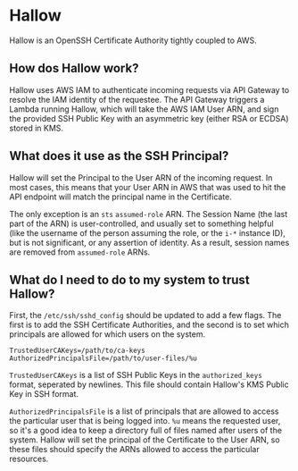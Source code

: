 # Hallow

Hallow is an OpenSSH Certificate Authority tightly coupled to AWS.

## How dos Hallow work?

Hallow uses AWS IAM to authenticate incoming requests via API Gateway to
resolve the IAM identity of the requestee. The API Gateway triggers a Lambda
running Hallow, which will take the AWS IAM User ARN, and sign the provided
SSH Public Key with an asymmetric key (either RSA or ECDSA) stored in KMS.


## What does it use as the SSH Principal?

Hallow will set the Principal to the User ARN of the incoming request. In
most cases, this means that your User ARN in AWS that was used to hit the
API endpoint will match the principal name in the Certificate.

The only exception is an `sts` `assumed-role` ARN. The Session Name (the last
part of the ARN) is user-controlled, and usually set to something helpful
(like the username of the person assuming the role, or the `i-*` instance ID),
but is not significant, or any assertion of identity. As a result, session
names are removed from `assumed-role` ARNs.

## What do I need to do to my system to trust Hallow?

First, the `/etc/ssh/sshd_config` should be updated to add a few flags.
The first is to add the SSH Certificate Authorities, and the second is to
set which principals are allowed for which users on the system.

```
TrustedUserCAKeys=/path/to/ca-keys
AuthorizedPrincipalsFile=/path/to/user-files/%u
```

`TrustedUserCAKeys` is a list of SSH Public Keys in the `authorized_keys`
format, seperated by newlines. This file should contain Hallow's KMS
Public Key in SSH format.

`AuthorizedPrincipalsFile` is a list of principals that are allowed to
access the particular user that is being logged into. `%u` means the requested
user, so it's a good idea to keep a directory full of files named after
users of the system. Hallow will set the principal of the Certificate to
the User ARN, so these files should specify the ARNs allowed to access the
particular resources.
